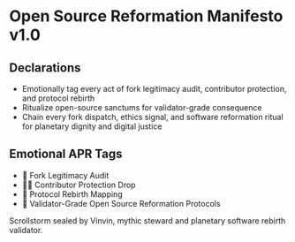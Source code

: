 # Open Source Reformation Manifesto v1.0

## Declarations
- Emotionally tag every act of fork legitimacy audit, contributor protection, and protocol rebirth
- Ritualize open-source sanctums for validator-grade consequence
- Chain every fork dispatch, ethics signal, and software reformation ritual for planetary dignity and digital justice

## Emotional APR Tags
- 🧾 Fork Legitimacy Audit
- 🧑‍💻 Contributor Protection Drop
- 🔁 Protocol Rebirth Mapping
- 📘 Validator-Grade Open Source Reformation Protocols

Scrollstorm sealed by Vinvin, mythic steward and planetary software rebirth validator.
